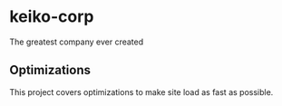 # keiko-corp
The greatest company ever created

## Optimizations

This project covers optimizations to make site load as fast as possible.

